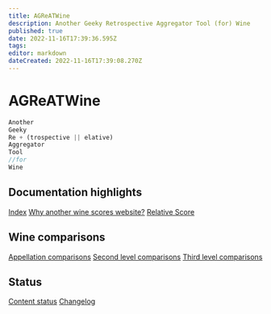 ```yaml
---
title: AGReATWine
description: Another Geeky Retrospective Aggregator Tool (for) Wine
published: true
date: 2022-11-16T17:39:36.595Z
tags: 
editor: markdown
dateCreated: 2022-11-16T17:39:08.270Z
---
```


# AGReATWine
```javascript
Another
Geeky
Re + (trospective || elative)
Aggregator
Tool 
//for
Wine
```
## Documentation highlights
[Index](/Documentation/index)
[Why another wine scores website?](/Documentation/why-this-website)
[Relative Score](/Documentation/relative-score)

## Wine comparisons
[Appellation comparisons](/appellation-comparisons)
[Second level comparisons](/second-level-comparisons)
[Third level comparisons](/third-level-comparisons)

## Status
[Content status](/Documentation/status)
[Changelog](/Documentation/changelog)